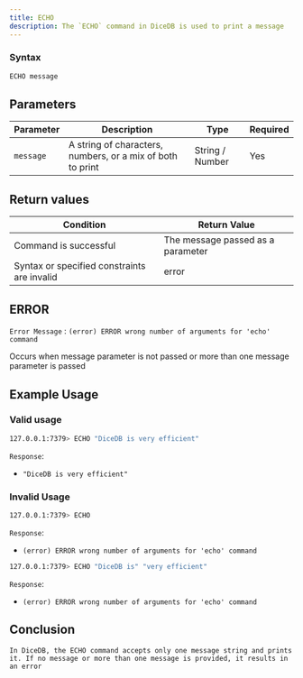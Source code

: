 ```yaml
---
title: ECHO
description: The `ECHO` command in DiceDB is used to print a message
---
```


### Syntax

```bash
ECHO message

```

## Parameters

| Parameter | Description                                                | Type            | Required |
| --------- | ---------------------------------------------------------- | --------------- | -------- |
| `message` | A string of characters, numbers, or a mix of both to print | String / Number | Yes      |

## Return values

| Condition                                   | Return Value                      |
| ------------------------------------------- | --------------------------------- |
| Command is successful                       | The message passed as a parameter |
| Syntax or specified constraints are invalid | error                             |

## ERROR

`Error Message` : `(error) ERROR wrong number of arguments for 'echo' command`

Occurs when message parameter is not passed or more than one message parameter is passed

## Example Usage

### Valid usage

```bash
127.0.0.1:7379> ECHO "DiceDB is very efficient"
```

`Response`:

- `"DiceDB is very efficient"`

### Invalid Usage

```bash
127.0.0.1:7379> ECHO
```

`Response`:

- `(error) ERROR wrong number of arguments for 'echo' command`

```bash
127.0.0.1:7379> ECHO "DiceDB is" "very efficient"
```

`Response`:

- `(error) ERROR wrong number of arguments for 'echo' command`

## Conclusion

    In DiceDB, the ECHO command accepts only one message string and prints it. If no message or more than one message is provided, it results in an error
